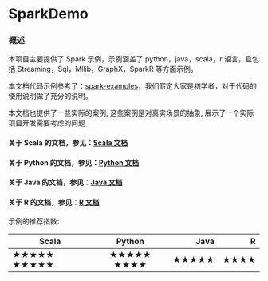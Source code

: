 SparkDemo
====

### 概述
本项目主要提供了 Spark 示例，示例涵盖了 python，java，scala，r 语言，且包括 Streaming，Sql，Mllib，GraphX，SparkR 等方面示例。

本文档代码示例参考了：[spark-examples](https://github.com/apache/spark/tree/master/examples)，我们假定大家是初学者，对于代码的使用说明做了充分的说明。

本文档也提供了一些实际的案例, 这些案例是对真实场景的抽象, 展示了一个实际项目开发需要考虑的问题.

#### 关于 Scala 的文档，参见：[Scala 文档](/docs/README_SCALA.md)
#### 关于 Python 的文档，参见：[Python 文档](/src/main/python/README.md)
#### 关于 Java 的文档，参见：[Java 文档](/docs/README_JAVA.md)
#### 关于 R 的文档，参见：[R 文档](/src/main/r/README.md)

示例的推荐指数:

| Scala | Python | Java | R |
|---------------- |:----------:|------------:|---------------:|
| ★★★★★ ★★★★★  | ★★★★★ ★★★★ | ★★★★★ | ★★★★ |
